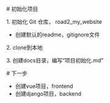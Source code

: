 \# 初始化项目



1\. 初始化 Git 仓库， road2\_my\_website

* 创建默认的readme，gitignore文件

2\. clone到本地

3\. 创建docs目录，编写“项目初始化.md”



\# 下一步



* 创建vue项目，frontend
* 创建django项目，backend



